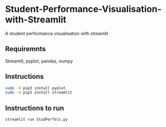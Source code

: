 # Student-Performance-Visualisation-with-Streamlit
A student performance visualisation with streamlit
## Requiremnts
Streamlit, pyplot, pandas, numpy
## Instructions
```bash
sudo -H pip3 install pyplot
sudo -H pip3 install streamlit
```
## Instructions to run
```bash
streamlit run StudPerfVis.py
```
